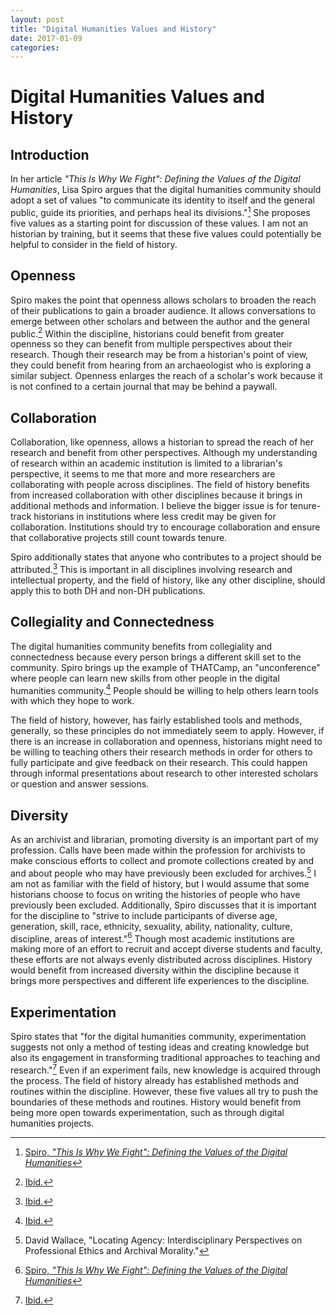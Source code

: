 ```yaml
---
layout: post
title: "Digital Humanities Values and History"
date: 2017-01-09
categories:
---
```


# Digital Humanities Values and History

## Introduction

In her article _"This Is Why We Fight": Defining the Values of the Digital Humanities_, Lisa Spiro argues that the digital humanities community should adopt a set of values "to communicate its identity to itself and the general public, guide its priorities, and perhaps heal its divisions."[^1] She proposes five values as a starting point for discussion of these values. I am not an historian by training, but it seems that these five values could potentially be helpful to consider in the field of history.

## Openness

Spiro makes the point that openness allows scholars to broaden the reach of their publications to gain a broader audience. It allows conversations to emerge between other scholars and between the author and the general public.[^2] Within the discipline, historians could benefit from greater openness so they can benefit from multiple perspectives about their research. Though their research may be from a historian's point of view, they could benefit from hearing from an archaeologist who is exploring a similar subject. Openness enlarges the reach of a scholar's work because it is not confined to a certain journal that may be behind a paywall.

## Collaboration

Collaboration, like openness, allows a historian to spread the reach of her research and benefit from other perspectives. Although my understanding of research within an academic institution is limited to a librarian's perspective, it seems to me that more and more researchers are collaborating with people across disciplines. The field of history benefits from increased collaboration with other disciplines because it brings in additional methods and information. I believe the bigger issue is for tenure-track historians in institutions where less credit may be given for collaboration. Institutions should try to encourage collaboration and ensure that collaborative projects still count towards tenure.

Spiro additionally states that anyone who contributes to a project should be attributed.[^3] This is important in all disciplines involving research and intellectual property, and the field of history, like any other discipline, should apply this to both DH and non-DH publications.

## Collegiality and Connectedness

The digital humanities community benefits from collegiality and connectedness because every person brings a different skill set to the community. Spiro brings up the example of THATCamp, an "unconference" where people can learn new skills from other people in the digital humanities community.[^4] People should be willing to help others learn tools with which they hope to work.

The field of history, however, has fairly established tools and methods, generally, so these principles do not immediately seem to apply. However, if there is an increase in collaboration and openness, historians might need to be willing to teaching others their research methods in order for others to fully participate and give feedback on their research. This could happen through informal presentations about research to other interested scholars or question and answer sessions.

## Diversity

As an archivist and librarian, promoting diversity is an important part of my profession. Calls have been made within the profession for archivists to make conscious efforts to collect and promote collections created by and and about people who may have previously been excluded for archives.[^5] I am not as familiar with the field of history, but I would assume that some historians choose to focus on writing the histories of people who have previously been excluded. Additionally, Spiro discusses that it is important for the discipline to "strive to include participants of diverse age, generation, skill, race, ethnicity, sexuality, ability, nationality, culture, discipline, areas of interest."[^6] Though most academic institutions are making more of an effort to recruit and accept diverse students and faculty, these efforts are not always evenly distributed across disciplines. History would benefit from increased diversity within the discipline because it brings more perspectives and different life experiences to the discipline.

## Experimentation

Spiro states that "for the digital humanities community, experimentation suggests not only a method of testing ideas and creating knowledge but also its engagement in transforming traditional approaches to teaching and research."[^7] Even if an experiment fails, new knowledge is acquired through the process. The field of history already has established methods and routines within the discipline. However, these five values all try to push the boundaries of these methods and routines. History would benefit from being more open towards experimentation, such as through digital humanities projects.


[^1]: [Spiro, _"This Is Why We Fight": Defining the Values of the Digital Humanities_](http://dhdebates.gc.cuny.edu/debates/text/13)
[^2]: [Ibid.](http://dhdebates.gc.cuny.edu/debates/text/13)
[^3]: [Ibid.](http://dhdebates.gc.cuny.edu/debates/text/13)
[^4]: [Ibid.](http://dhdebates.gc.cuny.edu/debates/text/13)
[^5]: David Wallace, "Locating Agency: Interdisciplinary Perspectives on Professional Ethics and Archival Morality."
[^6]: [Spiro, _"This Is Why We Fight": Defining the Values of the Digital Humanities_](http://dhdebates.gc.cuny.edu/debates/text/13)
[^7]: [Ibid.](http://dhdebates.gc.cuny.edu/debates/text/13)
